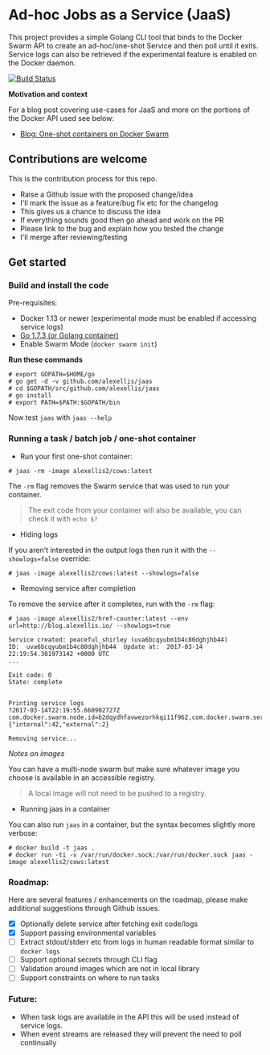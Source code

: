 # Ad-hoc Jobs as a Service (JaaS)

This project provides a simple Golang CLI tool that binds to the Docker Swarm API to create an ad-hoc/one-shot Service and then poll until it exits. Service logs can also be retrieved if the experimental feature is enabled on the Docker daemon.

[![Build Status](https://travis-ci.org/alexellis/jaas.svg?branch=master)](https://travis-ci.org/alexellis/jaas)

**Motivation and context**

For a blog post covering use-cases for JaaS and more on the portions of the Docker API used see below:

* [Blog: One-shot containers on Docker Swarm](http://blog.alexellis.io/containers-on-swarm/)

## Contributions are welcome

This is the contribution process for this repo.

* Raise a Github issue with the proposed change/idea
* I'll mark the issue as a feature/bug fix etc for the changelog
* This gives us a chance to discuss the idea
* If everything sounds good then go ahead and work on the PR
 * Please link to the bug and explain how you tested the change
* I'll merge after reviewing/testing

## Get started

### Build and install the code

Pre-requisites:

* Docker 1.13 or newer (experimental mode must be enabled if accessing service logs)
* [Go 1.7.3 (or Golang container)](https://golang.org/dl/)
* Enable Swarm Mode (`docker swarm init`)

**Run these commands**

```
# export GOPATH=$HOME/go
# go get -d -v github.com/alexellis/jaas
# cd $GOPATH/src/github.com/alexellis/jaas
# go install
# export PATH=$PATH:$GOPATH/bin
```

Now test `jaas` with `jaas --help`

### Running a task / batch job / one-shot container

* Run your first one-shot container:

```
# jaas -rm -image alexellis2/cows:latest
```

The `-rm` flag removes the Swarm service that was used to run your container. 

> The exit code from your container will also be available, you can check it with `echo $?`

* Hiding logs

If you aren't interested in the output logs then run it with the `--showlogs=false` override:

```
# jaas -image alexellis2/cows:latest --showlogs=false
```

* Removing service after completion

To remove the service after it completes, run with the `-rm` flag:

```
# jaas -image alexellis2/href-counter:latest --env url=http://blog.alexellis.io/ --showlogs=true

Service created: peaceful_shirley (uva6bcqyubm1b4c80dghjhb44)
ID:  uva6bcqyubm1b4c80dghjhb44  Update at:  2017-03-14 22:19:54.381973142 +0000 UTC
...

Exit code: 0
State: complete


Printing service logs
?2017-03-14T22:19:55.660902727Z com.docker.swarm.node.id=b2dqydhfavwezorhkqi11f962,com.docker.swarm.service.id=uva6bcqyubm1b4c80dghjhb44,com.docker.swarm.task.id=yruxuawdipz2v5n0wvvm8ib0r {"internal":42,"external":2}

Removing service...
```

*Notes on images*

You can have a multi-node swarm but make sure whatever image you choose is available in an accessible registry.

> A local image will not need to be pushed to a registry.

* Running jaas in a container

You can also run `jaas` in a container, but the syntax becomes slightly more verbose:

```
# docker build -t jaas .
# docker run -ti -v /var/run/docker.sock:/var/run/docker.sock jaas -image alexellis2/cows:latest
```

### Roadmap:

Here are several features / enhancements on the roadmap, please make additional suggestions through Github issues.

* [x] Optionally delete service after fetching exit code/logs
* [x] Support passing environmental variables
* [ ] Extract stdout/stderr etc from logs in human readable format similar to `docker logs`
* [ ] Support optional secrets through CLI flag
* [ ] Validation around images which are not in local library
* [ ] Support constraints on where to run tasks

### Future:

* When task logs are available in the API this will be used instead of service logs.
* When event streams are released they will prevent the need to poll continually
